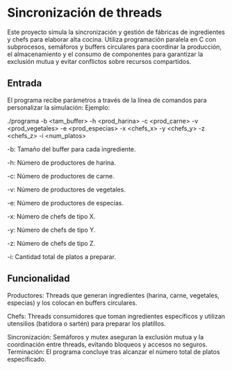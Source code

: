 # Sincronización de threads
Este proyecto simula la sincronización y gestión de fábricas de ingredientes y chefs para elaborar alta cocina. Utiliza programación paralela en C con subprocesos, semáforos y buffers circulares para coordinar la producción, el almacenamiento y el consumo de componentes para garantizar la exclusión mutua y evitar conflictos sobre recursos compartidos.

## Entrada
El programa recibe parámetros a través de la línea de comandos para personalizar la simulación:
Ejemplo:

./programa -b <tam_buffer> -h <prod_harina> -c <prod_carne> -v <prod_vegetales> -e <prod_especias> -x <chefs_x> -y <chefs_y> -z <chefs_z> -i <num_platos>

-b: Tamaño del buffer para cada ingrediente.

-h: Número de productores de harina.

-c: Número de productores de carne.

-v: Número de productores de vegetales.

-e: Número de productores de especias.

-x: Número de chefs de tipo X.

-y: Número de chefs de tipo Y.

-z: Número de chefs de tipo Z.

-i: Cantidad total de platos a preparar.

## Funcionalidad

Productores: Threads que generan ingredientes (harina, carne, vegetales, especias) y los colocan en buffers circulares.

Chefs: Threads consumidores que toman ingredientes específicos y utilizan utensilios (batidora o sartén) para preparar los platillos.

Sincronización: Semáforos y mutex aseguran la exclusión mutua y la coordinación entre threads, evitando bloqueos y accesos no seguros.
Terminación: El programa concluye tras alcanzar el número total de platos especificado.
